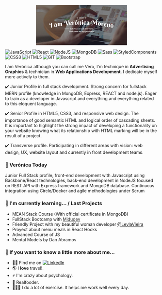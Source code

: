 <div style="text-align:center"><img src="./img/welcome.png" alt="background" style="width:70%; margin-left:auto; margin-right:auto; display: block; width:300px"/></div>

![JavaScript](https://img.shields.io/badge/-JavaScript-%23f89d71?logo=javascript&logoColor=white)
![React](https://img.shields.io/badge/-React-%23353b35?logo=react&logoColor=white)
![NodeJS](https://img.shields.io/badge/-NodeJS-%23f89d71?logo=javascript&logoColor=white)
![MongoDB](https://img.shields.io/badge/-MongoDB-%23353b35?logo=mongodb&logoColor=white)
![Sass](https://img.shields.io/badge/-Sass-%23f89d71?logo=sass&logoColor=white)
![StyledComponents](https://img.shields.io/badge/-Styled%20Components-%23353b35?logo=react&logoColor=white)
![CSS3](https://img.shields.io/badge/-CSS3-%23f89d71?logo=css3&logoColor=white)
![HTML5](https://img.shields.io/badge/-HTML5-%23353b35?logo=html5&logoColor=white)
![GIT](https://img.shields.io/badge/-Git-%23f89d71?logo=git&logoColor=white)
![Bootstrap](https://img.shields.io/badge/-Bootstrap-%23353b35?logo=bootstrap&logoColor=white)

I am Verónica although you can call me Vero, I'm technique in **Advertising Graphics** & technician in **Web Applications Development**. I dedicate myself more actively to them.

✔️ Junior Profile in full stack development. Strong concern for fullstack MERN profile (knowledge in MongoDB, Express, REACT and node.js). Eager to train as a developer in Javascript and everything and everything related to this eloquent language.

✔️ Senior Profile in HTML5, CSS3, and responsive web design. The importance of good semantic HTML and logical order of cascading sheets. It is important to highlight the strong impact of developing a functionality on your website knowing what its relationship with HTML marking will be in the result of a project.

✔️ Transverse profile. Participating in different areas with vision: web design, UX, website layout and currently in front development teams.

### 💬 Verónica Today

Junior Full Stack profile, front-end development with Javascript using Backbone/React technologies, back-end development in NodeJS focused on REST API with Express framework and MongoDB database. Continuous integration using Circle/Docker and agile methodologies under Scrum

### 🌱 I'm currently learning... / Last Projects

- MEAN Stack Course (With official certificate in MongoDB)
- FullStack Bootcamp with <a href="https://www.twitch.tv/midudev" target="_blank">Midudev</a>
- Friendly Project with my beautiful woman developer <a href="https://github.com/LeylaVieira" target="_blank">@LeylaVieira</a>
- Proyect about menu meals in React Hooks
- Advanced Course of JS
- Mental Models by Dan Abramov

### 🤔 If you want to know a little more about me...

- 👩‍💻 Find me on <a href="https://www.linkedin.com/in/vmorenoflores/" target="_blank"><img alt="LinkedIn" src="https://img.shields.io/badge/Linkedin-blue?logo=linkedin&logoColor=white"></a>
- 🌎 I **love** travel!.
- ⚡  I'm crazy about psychology.
- 🌱 Realfooder.
- 🤸🏾‍♀️ I do a lot of exercise. It helps me work well every day.
